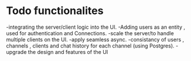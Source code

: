# Todo functionalites

-integrating the server/client logic into the UI.
-Adding users as an entity , used for authentication and Connections.
-scale the server/to handle multiple clients on the UI.
-apply seamless async.
-consistancy of users , channels , clients and chat history for each channel (using Postgres).
-upgrade the design and features of the UI
